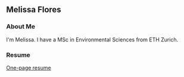 ## Melissa Flores

### About Me

I'm Melissa. I have a MSc in Environmental Sciences from ETH Zurich. 

### Resume

<a href="mflores.github.io/pdfs/Cultural Vistas Melissa Flores Resume.pdf" target="_blank">One-page resume</a>

<object data="{{ mflores.github.io/pdfs/Cultural Vistas Melissa Flores Resume }}.pdf" width="1000" height="1000" type='application/pdf'></object>


